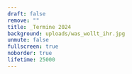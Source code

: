 ```yaml
---
draft: false
remove: ""
title: _Termine 2024
background: uploads/was_wollt_ihr.jpg
unmute: false
fullscreen: true
noborder: true
lifetime: 25000
---
```

